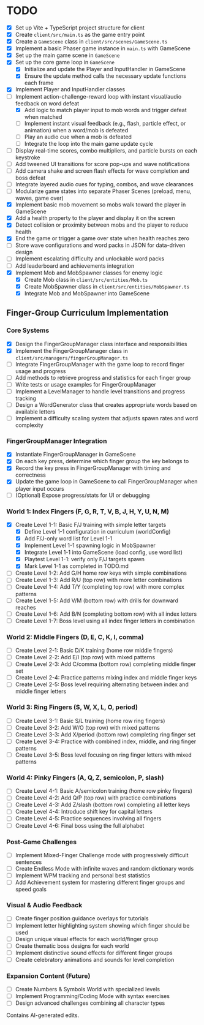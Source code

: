 # TODO

- [x] Set up Vite + TypeScript project structure for client
- [x] Create `client/src/main.ts` as the game entry point
- [x] Create a `GameScene` class in `client/src/scenes/GameScene.ts`
- [x] Implement a basic Phaser game instance in `main.ts` with GameScene
- [x] Set up the main game scene in `GameScene`
- [x] Set up the core game loop in `GameScene`
  - [x] Initialize and update the Player and InputHandler in GameScene
  - [x] Ensure the update method calls the necessary update functions each frame
- [x] Implement Player and InputHandler classes
- [ ] Implement action-challenge-reward loop with instant visual/audio feedback on word defeat
  - [x] Add logic to match player input to mob words and trigger defeat when matched
  - [ ] Implement instant visual feedback (e.g., flash, particle effect, or animation) when a word/mob is defeated
  - [ ] Play an audio cue when a mob is defeated
  - [ ] Integrate the loop into the main game update cycle
- [ ] Display real-time scores, combo multipliers, and particle bursts on each keystroke
- [ ] Add tweened UI transitions for score pop-ups and wave notifications
- [ ] Add camera shake and screen flash effects for wave completion and boss defeat
- [ ] Integrate layered audio cues for typing, combos, and wave clearances
- [ ] Modularize game states into separate Phaser Scenes (preload, menu, waves, game over)
- [x] Implement basic mob movement so mobs walk toward the player in GameScene
- [x] Add a health property to the player and display it on the screen
- [x] Detect collision or proximity between mobs and the player to reduce health
- [x] End the game or trigger a game over state when health reaches zero
- [ ] Store wave configurations and word packs in JSON for data-driven design
- [ ] Implement escalating difficulty and unlockable word packs
- [ ] Add leaderboard and achievements integration
- [x] Implement Mob and MobSpawner classes for enemy logic
  - [x] Create Mob class in `client/src/entities/Mob.ts`
  - [x] Create MobSpawner class in `client/src/entities/MobSpawner.ts`
  - [x] Integrate Mob and MobSpawner into GameScene

## Finger-Group Curriculum Implementation

### Core Systems

- [x] Design the FingerGroupManager class interface and responsibilities
- [x] Implement the FingerGroupManager class in `client/src/managers/fingerGroupManager.ts`
- [ ] Integrate FingerGroupManager with the game loop to record finger usage and progress
- [ ] Add methods to retrieve progress and statistics for each finger group
- [ ] Write tests or usage examples for FingerGroupManager
- [ ] Implement a LevelManager to handle level transitions and progress tracking
- [ ] Design a WordGenerator class that creates appropriate words based on available letters
- [ ] Implement a difficulty scaling system that adjusts spawn rates and word complexity

### FingerGroupManager Integration

- [x] Instantiate FingerGroupManager in GameScene
- [x] On each key press, determine which finger group the key belongs to
- [x] Record the key press in FingerGroupManager with timing and correctness
- [x] Update the game loop in GameScene to call FingerGroupManager when player input occurs
- [ ] (Optional) Expose progress/stats for UI or debugging

### World 1: Index Fingers (F, G, R, T, V, B, J, H, Y, U, N, M)

- [x] Create Level 1-1: Basic F/J training with simple letter targets
  - [x] Define Level 1-1 configuration in curriculum (worldConfig)
  - [x] Add F/J-only word list for Level 1-1
  - [x] Implement Level 1-1 spawning logic in MobSpawner
  - [x] Integrate Level 1-1 into GameScene (load config, use word list)
  - [x] Playtest Level 1-1: verify only F/J targets spawn
  - [x] Mark Level 1-1 as completed in TODO.md
- [ ] Create Level 1-2: Add G/H home row keys with simple combinations
- [ ] Create Level 1-3: Add R/U (top row) with more letter combinations
- [ ] Create Level 1-4: Add T/Y (completing top row) with more complex patterns
- [ ] Create Level 1-5: Add V/M (bottom row) with drills for downward reaches
- [ ] Create Level 1-6: Add B/N (completing bottom row) with all index letters
- [ ] Create Level 1-7: Boss level using all index finger letters in combination

### World 2: Middle Fingers (D, E, C, K, I, comma)

- [ ] Create Level 2-1: Basic D/K training (home row middle fingers)
- [ ] Create Level 2-2: Add E/I (top row) with mixed patterns
- [ ] Create Level 2-3: Add C/comma (bottom row) completing middle finger set
- [ ] Create Level 2-4: Practice patterns mixing index and middle finger keys
- [ ] Create Level 2-5: Boss level requiring alternating between index and middle finger letters

### World 3: Ring Fingers (S, W, X, L, O, period)

- [ ] Create Level 3-1: Basic S/L training (home row ring fingers)
- [ ] Create Level 3-2: Add W/O (top row) with mixed patterns
- [ ] Create Level 3-3: Add X/period (bottom row) completing ring finger set
- [ ] Create Level 3-4: Practice with combined index, middle, and ring finger patterns
- [ ] Create Level 3-5: Boss level focusing on ring finger letters with mixed patterns

### World 4: Pinky Fingers (A, Q, Z, semicolon, P, slash)

- [ ] Create Level 4-1: Basic A/semicolon training (home row pinky fingers)
- [ ] Create Level 4-2: Add Q/P (top row) with practice combinations
- [ ] Create Level 4-3: Add Z/slash (bottom row) completing all letter keys
- [ ] Create Level 4-4: Introduce shift key for capital letters
- [ ] Create Level 4-5: Practice sequences involving all fingers
- [ ] Create Level 4-6: Final boss using the full alphabet

### Post-Game Challenges

- [ ] Implement Mixed-Finger Challenge mode with progressively difficult sentences
- [ ] Create Endless Mode with infinite waves and random dictionary words
- [ ] Implement WPM tracking and personal best statistics
- [ ] Add Achievement system for mastering different finger groups and speed goals

### Visual & Audio Feedback

- [ ] Create finger position guidance overlays for tutorials
- [ ] Implement letter highlighting system showing which finger should be used
- [ ] Design unique visual effects for each world/finger group
- [ ] Create thematic boss designs for each world
- [ ] Implement distinctive sound effects for different finger groups
- [ ] Create celebratory animations and sounds for level completion

### Expansion Content (Future)

- [ ] Create Numbers & Symbols World with specialized levels
- [ ] Implement Programming/Coding Mode with syntax exercises
- [ ] Design advanced challenges combining all character types

Contains AI-generated edits.
